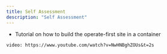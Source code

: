 ```yaml
---
title: Self Assessment
description: "Self Assessment"
---
```



* Tutorial on how to build the operate-first site in a container

`video: https://www.youtube.com/watch?v=NwHNBghZOUs&t=2s`